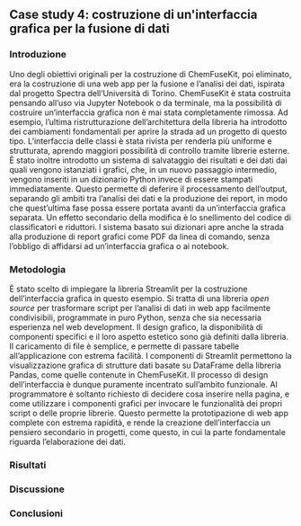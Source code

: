 ## Case study 4: costruzione di un'interfaccia grafica per la fusione di dati

### Introduzione

Uno degli obiettivi originali per la costruzione di ChemFuseKit, poi eliminato, era la costruzione di una web app per la fusione e l’analisi dei dati, ispirata dal progetto Spectra dell’Università di Torino. ChemFuseKit è stata costruita pensando all’uso via Jupyter Notebook o da terminale, ma la possibilità di costruire un’interfaccia grafica non è mai stata completamente rimossa. Ad esempio, l’ultima ristrutturazione dell’architettura della libreria ha introdotto dei cambiamenti fondamentali per aprire la strada ad un progetto di questo tipo. L’interfaccia delle classi è stata rivista per renderla più uniforme e strutturata, aprendo maggiori possibilità di controllo tramite librerie esterne. È stato inoltre introdotto un sistema di salvataggio dei risultati e dei dati dai quali vengono istanziati i grafici, che, in un nuovo passaggio intermedio, vengono inseriti in un dizionario Python invece di essere stampati immediatamente. Questo permette di deferire il processamento dell’output, separando gli ambiti tra l’analisi dei dati e la produzione dei report, in modo che quest’ultima fase possa essere portata avanti da un’interfaccia grafica separata. Un effetto secondario della modifica è lo snellimento del codice di classificatori e riduttori. l sistema basato sui dizionari apre anche la strada alla produzione di report grafici come PDF da linea di comando, senza l’obbligo di affidarsi ad un’interfaccia grafica o ai notebook.

### Metodologia

È stato scelto di impiegare la libreria Streamlit per la costruzione dell’interfaccia grafica in questo esempio. Si tratta di una libreria *open source* per trasformare script per l’analisi di dati in web app facilmente condivisibili, programmate in puro Python, senza che sia necessaria esperienza nel web development. Il design grafico, la disponibilità di componenti specifici e il loro aspetto estetico sono già definiti dalla libreria. Il caricamento di file è semplice, e permette di passare tabelle all’applicazione con estrema facilità. I componenti di Streamlit permettono la visualizzazione grafica di strutture dati basate su DataFrame della libreria Pandas, come quelle contenute in ChemFuseKit. Il processo di design dell’interfaccia è dunque puramente incentrato sull’ambito funzionale. Al programmatore è soltanto richiesto di decidere cosa inserire nella pagina, e come utilizzare i componenti grafici per invocare le funzionalità dei propri script o delle proprie librerie. Questo permette la prototipazione di web app complete con estrema rapidità, e rende la creazione dell’interfaccia un pensiero secondario in progetti, come questo, in cui la parte fondamentale riguarda l’elaborazione dei dati.

### Risultati

### Discussione

### Conclusioni
